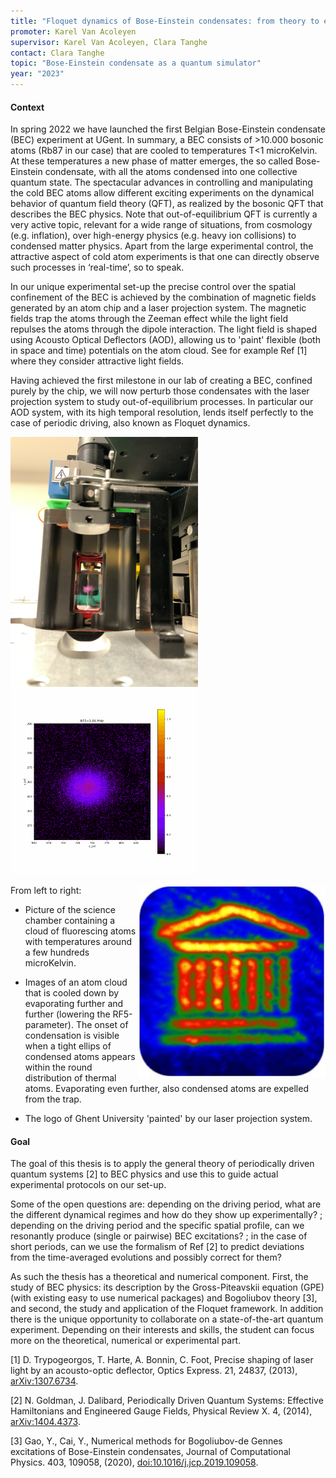 ```yaml
---
title: "Floquet dynamics of Bose-Einstein condensates: from theory to experiment"
promoter: Karel Van Acoleyen
supervisor: Karel Van Acoleyen, Clara Tanghe
contact: Clara Tanghe
topic: "Bose-Einstein condensate as a quantum simulator"
year: "2023"
---
```


#### Context

In spring 2022 we have launched the first Belgian Bose-Einstein condensate (BEC) experiment at UGent. 
In summary, a BEC consists of >10.000 bosonic atoms (Rb87 in our case) that are cooled to temperatures T<1 microKelvin. 
At these temperatures a new phase of matter emerges, the so called Bose-Einstein condensate, with all the atoms condensed into one collective quantum state. 
The spectacular advances in controlling and manipulating the cold BEC atoms allow different exciting experiments on the dynamical behavior of quantum field theory (QFT), as realized by the bosonic QFT that describes the BEC physics. 
Note that out-of-equilibrium QFT is currently a very active topic, relevant for a wide range of situations, from cosmology (e.g. inflation), over high-energy physics (e.g. heavy ion collisions) to condensed matter physics. 
Apart from the large experimental control, the attractive aspect of cold atom experiments is that one can directly observe such processes in ‘real-time’, so to speak.

In our unique experimental set-up the precise control over the spatial confinement of the BEC is achieved by the combination of magnetic fields generated by an atom chip and a laser projection system. 
The magnetic fields trap the atoms through the Zeeman effect while the light field repulses the atoms through the dipole interaction. 
The light field is shaped using Acousto Optical Deflectors (AOD), allowing us to 'paint' flexible (both in space and time) potentials on the atom cloud. 
See for example Ref [1] where they consider attractive light fields.

Having achieved the first milestone in our lab of creating a BEC, confined purely by the chip, we will now perturb those condensates with the laser projection system to study out-of-equilibrium processes. 
In particular our AOD system, with its high temporal resolution, lends itself perfectly to the case of periodic driving, also known as Floquet dynamics.

<p><img alt="Science chamber" src="/images/thesistopics/2023CTanghe1.png" style="float:left; width:300px" /></p>
<p><img alt="BEC transition" src="/images/thesistopics/2023CTanghe2.gif" style="float:center; width:300px" /></p>
<p><img alt="Projected UGent logo" src="/images/thesistopics/2023CTanghe3.jpg" style="float:right; width:300px" /></p>

From left to right:

- Picture of the science chamber containing a cloud of  fluorescing atoms with temperatures around a few hundreds microKelvin.

- Images of an atom cloud that is cooled down by evaporating further and further (lowering the RF5-parameter). The onset of condensation is visible when a tight ellips of condensed atoms appears within the round distribution of thermal atoms. Evaporating even further, also condensed atoms are expelled from the trap. 

- The logo of Ghent University 'painted' by our laser projection system.

#### Goal

The goal of this thesis is to apply the general theory of periodically driven quantum systems [2] to BEC physics and use this to guide actual experimental protocols on our set-up.

Some of the open questions are: depending on the driving period, what are the different dynamical regimes and how do they show up experimentally? ; depending on the driving period and the specific spatial profile, can we resonantly produce (single or pairwise) BEC excitations? ; in the case of short periods, can we use the formalism of Ref [2] to predict deviations from the time-averaged evolutions and possibly correct for them?

As such the thesis has a theoretical and numerical component. 
First, the study of BEC physics: its description by the Gross-Piteavskii equation (GPE) (with existing easy to use numerical packages) and Bogoliubov theory [3], and second, the study and application of the Floquet framework. 
In addition there is the unique opportunity to collaborate on a state-of-the-art quantum experiment. 
Depending on their interests and skills, the student can focus more on the theoretical, numerical or experimental part.

[1] D. Trypogeorgos, T. Harte, A. Bonnin, C. Foot, Precise shaping of laser light by an acousto-optic deflector, Optics Express. 21, 24837, (2013), [arXiv:1307.6734](https://arxiv.org/abs/1307.6734).

[2] N. Goldman, J. Dalibard, Periodically Driven Quantum Systems: Effective Hamiltonians and Engineered Gauge Fields, Physical Review X. 4, (2014), [arXiv:1404.4373](https://arxiv.org/abs/1404.4373).

[3] Gao, Y.,  Cai, Y., Numerical methods for Bogoliubov-de Gennes excitations of Bose-Einstein condensates, Journal of Computational Physics. 403, 109058, (2020), [doi:10.1016/j.jcp.2019.109058](https://doi.org/10.1016/j.jcp.2019.109058).
